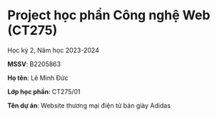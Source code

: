 # Project học phần Công nghệ Web (CT275)

Học kỳ 2, Năm học 2023-2024

**MSSV**: B2205863

**Họ tên**: Lê Minh Đức

**Lớp học phần**: CT275/01

**Tên dự án**: Website thương mại điện tử bán giày Adidas
